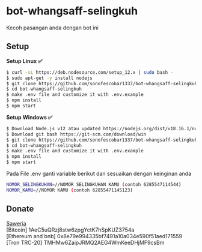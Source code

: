 # bot-whangsaff-selingkuh
Kecoh pasangan anda dengan bot ini

## Setup
**Setup Linux ✅**

```bash
$ curl -sL https://deb.nodesource.com/setup_12.x | sudo bash -
$ sudo apt-get -y install nodejs
$ git clone https://github.com/sonofescobar1337/bot-whangsaff-selingkuh
$ cd bot-whangsaff-selingkuh
$ make .env file and customize it with .env.example
$ npm install
$ npm start
```

**Setup Windows ✅**

```bash
$ Download Node.js v12 atau updated https://nodejs.org/dist/v18.16.1/node-v18.16.1-x64.msi
$ Download git bash https://git-scm.com/download/win
$ git clone https://github.com/sonofescobar1337/bot-whangsaff-selingkuh
$ cd bot-whangsaff-selingkuh
$ make .env file and customize it with .env.example
$ npm install
$ npm start
```
Pada File .env ganti variable berikut dan sesuaikan dengan keinginan anda

```bash
NOMOR_SELINGKUHAN=//NOMOR SELINGKUHAN KAMU (contoh 6285547114544)
NOMOR_KAMU=//NOMOR KAMU (contoh 62855471145123)
```


## Donate
[Saweria](https://saweria.co/sonofescobar1337) <br>
[Bitcoin] 1AeC5uQRzj8stw6zpgYctK7hSpKUZ3754a <br>
[Ethereum and bnb] 0x8e79e994335bf7491a10a034e590f51aed171559 <br>
[Tron TRC-20] TMHMw6ZaipJRMQ2AEG4WmKeeDHjMF9csBm <br>